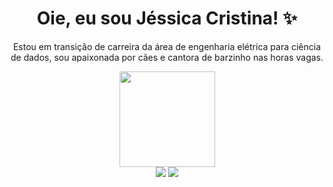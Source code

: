 
<h1 align="center"> Oie, eu sou Jéssica Cristina! ✨ </h1>



<p align="center"> Estou em transição de carreira da área de engenharia elétrica para ciência de dados,
  sou apaixonada por cães e cantora de barzinho nas horas vagas. </p>


<div align="center">
  <img src=https://github.com/jessicacristinams/jessicacristinams/assets/109877484/b9e567ae-9d38-43d6-94d0-9909f997c786 width="153"/>
</div>



<div align="center">
  <img src=https://github.com/jessicacristinams/jessicacristinams/assets/109877484/1a0e7d2a-f74b-44d1-8fe3-3d5355e31f6e />
  <img src=https://github.com/jessicacristinams/jessicacristinams/assets/109877484/5b5b31f0-8eb5-4267-b679-6961b858801c />
</div>









